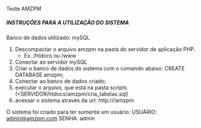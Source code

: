 Teste AMZPM

##### INSTRUÇÕES PARA A UTILIZAÇÂO DO SISTEMA #####

Banco de dados utilizado: mySQL


1. Descompactar o arquivo amzpm na pasta do servidor de aplicação PHP.
	- Ex. <SERVIDOR>/htdocs ou <SERVIDOR>/www
2. Conectar ao servidor mySQL
3. Criar o banco de dados do sistema com o comando abaixo:
	CREATE DATABASE amzpm;
4. Conectar ao banco de dados criado;
5. executar o arquivo, que está na pasta scripts (<SERVIDOR/htdocs/amzpm/cria_tabelas.sql)
6. acessar o sistema através da url:
	http://<SERVIDOR>/amzpm

O sistema foi criado para ter somente um usuário:
USUÁRIO: admin@amzpm.com
SENHA: admin 
